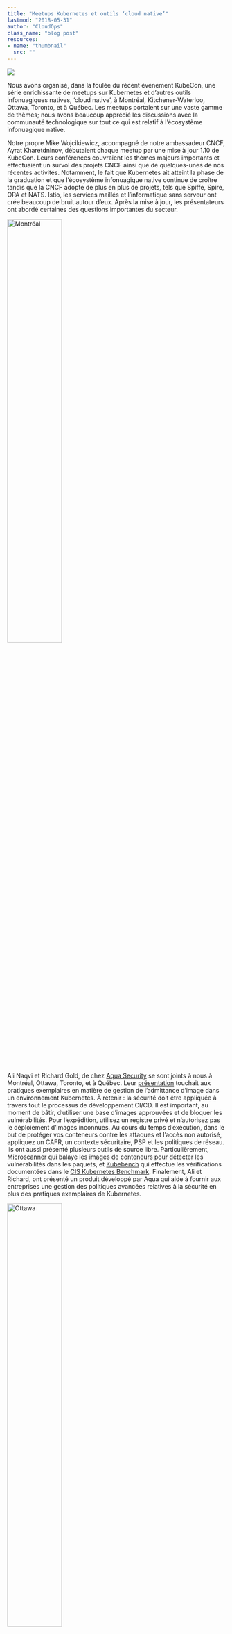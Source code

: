 ```yaml
---
title: "Meetups Kubernetes et outils ‘cloud native’"
lastmod: "2018-05-31"
author: "CloudOps"
class_name: "blog post"
resources:
- name: "thumbnail"
  src: ""
---
```


<img src="/images/blog/post/Kitchenerfinal.png" class="main-blog-image">

<p>Nous avons organisé, dans la foulée du récent événement KubeCon, une série enrichissante de meetups sur Kubernetes et d’autres outils infonuagiques natives, ‘cloud native’, à Montréal, Kitchener-Waterloo, Ottawa, Toronto, et à Québec. Les meetups portaient sur une vaste gamme de thèmes; nous avons beaucoup apprécié les discussions avec la communauté technologique sur tout ce qui est relatif à l’écosystème infonuagique native.</p><p>Notre propre Mike Wojcikiewicz, accompagné de notre ambassadeur CNCF, Ayrat Kharetdninov, débutaient chaque meetup par une mise à jour 1.10 de KubeCon. Leurs conférences couvraient les thèmes majeurs importants et effectuaient un survol des projets CNCF ainsi que de quelques-unes de nos récentes activités. Notamment, le fait que Kubernetes ait atteint la phase de la graduation et que l’écosystème infonuagique native continue de croître tandis que la CNCF adopte de plus en plus de projets, tels que Spiffe, Spire, OPA et NATS. Istio, les services maillés et l’informatique sans serveur ont crée beaucoup de bruit autour d’eux. Après la mise à jour, les présentateurs ont abordé certaines des questions importantes du secteur.</p><p><img class="alignright" style="width: 50%;" src="/images/blog/post/montreal.png" alt="Montréal"></p><p>Ali Naqvi et Richard Gold, de chez <a href="https://www.aquasec.com/wiki" target="_blank">Aqua Security</a> se sont joints à nous à Montréal, Ottawa, Toronto, et à Québec. Leur <a href="https://speakerdeck.com/archyufa/2018-ottawa-q2-cncf-meetup-key-considerations-for-image-admittance-within-k8s" target="_blank">présentation</a> touchait aux pratiques exemplaires en matière de gestion de l’admittance d’image dans un environnement Kubernetes. À retenir : la sécurité doit être appliquée à travers tout le processus de développement CI/CD. Il est important, au moment de bâtir, d’utiliser une base d’images approuvées et de bloquer les vulnérabilités. Pour l’expédition, utilisez un registre privé et n’autorisez pas le déploiement d’images inconnues. Au cours du temps d’exécution, dans le but de protéger vos conteneurs contre les attaques et l’accès non autorisé, appliquez un CAFR, un contexte sécuritaire, PSP et les politiques de réseau. Ils ont aussi présenté plusieurs outils de source libre. Particulièrement, <a href="https://github.com/aquasecurity/microscanner" target="_blank">Microscanner</a> qui balaye les images de conteneurs pour détecter les vulnérabilités dans les paquets, et <a href="https://github.com/aquasecurity/kube-bench" target="_blank">Kubebench</a> qui effectue les vérifications documentées dans le <a href="https://www.cisecurity.org/cis-benchmarks/" target="_blank">CIS Kubernetes Benchmark</a>. Finalement, Ali et Richard, ont présenté un produit développé par Aqua qui aide à fournir aux entreprises une gestion des politiques avancées relatives à la sécurité en plus des pratiques exemplaires de Kubernetes.</p><p><img class="alignleft" style="width: 50%;" src="/images/blog/post/ottawa.png" alt="Ottawa"></p><p>Ryan Holt de chez Rancher Labs a réjoui l’auditoire de Montréal, d’Ottawa et de Toronto avec une démonstration en direct de la gestion de grappes unifiées. Rancher 2.0 est maintenant accessible au grand public et pourrait être une plateforme idéale pour votre application. Il a la capacité de gestion de grappes Kubernetes, peu importe la distribution qui les a mises en œuvre et peu importe le nuage. Ryan a expliqué comment Rancher 2.0 vous permet de déployer une grappe Kubernetes avec Rancher UI ainsi que d’importer des grappes Kubernetes qui sont déjà déployées soit sur GKE ou sur AKS, ou une grappe maison. Il offre aussi un mode volet unique qui procure une visibilité de toutes les grappes. Rancher 2.0 offre une meilleure intégration.</p><p>À Toronto, Stephen Gordon a présenté Kubevirt, outil qui peut être utilisé pour créer une plateforme unifiée afin de bâtir, modifier et déployer des applications dans les conteneurs et dans les MV dans un environnement partagé. Kubevirt vous permet d’ajouter des MV à votre charge de travail Kubernetes. Visionnez sa présentation <a href="https://www.slideshare.net/gravityforall/unified-cluster-management-with-rancher-20" target="_blank">ici</a>.</p><p><img class="alignright" style="width: 50%;" src="/images/blog/post/toronto.png" alt="Toronto"></p><p>Christopher Vollick de chez Shopify a <a href="https://github.com/psycotica0-shopify/k8s-stateful-demo" target="_blank">démontré</a>à l’auditoire de Kitchener-Waterloo comment exploiter Kafka, Elasticsearch et Zookeeper en utilisant des ensembles à états (Stateful Sets). Les conteneurs, de par leur nature, n’ont pas d’état, mais ces technologies sont très utiles pour résoudre le problème de déploiements d’applications à états dans les piles d’orchestration de conteneurs.</p><p>Le public d’Ottawa a eu la chance d’en apprendre sur <a href="https://speakerdeck.com/archyufa/2018-ottawa-q2-cncf-meetup-using-rook-for-pv-in-k8s" target="_blank">Rook</a>. Raymond Maika de chez CENGN a discuté de son potentiel d’intégration de stockage infonuagique dans une infrastructure Kubernetes. Il a aussi mentionné comment l’outil Rook Operator peut être utilisé pour créer une grappe de stockage Ceph sur une infrastructure Kubernetes et comment Prometheus peut alors fournir la surveillance de solution. Les volumes persistants de Rook peuvent démontrer des résultats en matière de vitesse.</p><p><img class="alignleft" style="width: 50%;" src="/images/blog/post/quebc.png" alt="Quebec"></p><p>Finalement, Louis-Étienne Dorval était à Québec pour fournir des informations préliminaires sur OpenTracing et Jaeger et la façon dont ils peuvent être utilisés ensemble afin de mettre en œuvre efficacement le traçage distribué dans votre application.</p><p>Dans l’ensemble, nous avons été heureux de constater la croissance de l’engagement de la communauté technologique. Nous aimerions remercier tous les participants et conférenciers. Particulièrement, Rancher et Aqua Security qui sont commanditaires de nos meetups et qui nous apportent un soutien annuel. Ils présentent toujours un contenu pertinent et discutent des composantes de source libre de leurs produits. Enfin, nous voulons remercier Desjardins pour les sites magnifiques et pour leur soutien à Montréal ; Shopify à Kitchener-Waterloo et à Ottawa ; Wattpad à Toronto, et Ticketmaster à Québec. Restez à l’affut des meetups sur Kubernetes et d’autres outils infonuagiques natives. Inscrivez-vous aux pages des meetups pour les villes suivantes : <a href="https://www.meetup.com/Kubernetes-Montreal" target="_blank">Montréal</a>, <a href="https://www.meetup.com/Kubernetes-Ottawa" target="_blank">Ottawa</a>, <a href="https://www.meetup.com/Kubernetes-Toronto" target="_blank">Toronto</a>, <a href="https://www.meetup.com/Kubernetes-Quebec" target="_blank">Quebec</a>, et a href=&nbsp;»https://www.meetup.com/Kubernetes-Kitchener-Waterloo&nbsp;» target=&nbsp;»_blank&nbsp;»&gt;Kitchener-Waterloo pour les dernières infos.</p>